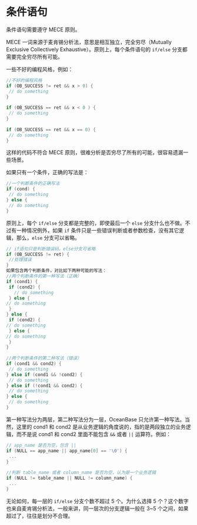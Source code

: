 条件语句 
=========================



条件语句需要遵守 MECE 原则。

MECE 一词来源于麦肯锡分析法，意思是相互独立，完全穷尽（Mutually
Exclusive Collectively Exhaustive）。原则上，每个条件语句的 `if/else` 分支都需要完全穷尽所有可能。

一些不好的编程风格，例如：

```cpp
//不好的编程风格
if (OB_SUCCESS != ret && x > 0) {
 // do something
}
 
if (OB_SUCCESS == ret && x < 0 ) {
 // do something
}
 
if (OB_SUCCESS == ret && x == 0) {
 // do something
}
```



这样的代码不符合 MECE 原则，很难分析是否穷尽了所有的可能，很容易遗漏一些场景。

如果只有一个条件，正确的写法是：

```cpp
//一个判断条件的正确写法
if (cond) {
 // do something
} else {
 // do something
}
```



原则上，每个 `if/else` 分支都是完整的，即使最后一个 `else` 分支什么也不做。不过有一种情况例外，如果 `if` 条件只是一些错误判断或者参数检查，没有其它逻辑，那么，`else` 分支可以省略。

```cpp
// if语句只是判断错误码，else分支可省略
if (OB_SUCCESS != ret) {
 //处理错误
}
如果包含两个判断条件，对比如下两种可能的写法：
//两个判断条件的第一种写法（正确）
if (cond1) {
 if (cond2) {
   // do something
 } else {
// do something
 }
} else {
 if (cond2) {
// do something
 } else {
// do something
 }
}
 
//两个判断条件的第二种写法（错误）
if (cond1 && cond2) {
 // do something
} else if (cond1 && !cond2) {
 // do something
} else if (!cond1 && cond2) {
 // do something
} else {
 // do something
}
```



第一种写法分为两层，第二种写法分为一层，OceanBase 只允许第一种写法。当然，这里的 cond1 和 cond2 是从业务逻辑的角度说的，指的是两段独立的业务逻辑，而不是说 cond1 和 cond2 里面不能包含 `&&` 或者 `||` 运算符。例如：

```cpp
// app_name 是否为空，包含 ||
if (NULL == app_name || app_name[0] == '\0') {
 ...
}
 
//判断 table_name 或者 column_name 是否为空，认为是一个业务逻辑
if (NULL != table_name || NULL != column_name) {
 ...
}
```





无论如何，每一层的 `if/else` 分支个数不超过 5 个。为什么选择 5 个？这个数字也来自麦肯锡分析法，一般来讲，同一层次的分支逻辑一般在 3\~5 个之间，如果超过了，往往是划分不合理。
